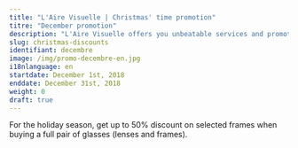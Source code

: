 ```yaml
---
title: "L'Aire Visuelle | Christmas' time promotion"
titre: "December promotion"
description: "L'Aire Visuelle offers you unbeatable services and promotions near you."
slug: christmas-discounts
identifiant: decembre
image: /img/promo-decembre-en.jpg
i18nlanguage: en
startdate: December 1st, 2018
enddate: December 31st, 2018
weight: 0
draft: true
---
```


For the holiday season, get up to 50% discount on selected frames when buying a full pair of glasses (lenses and frames).
